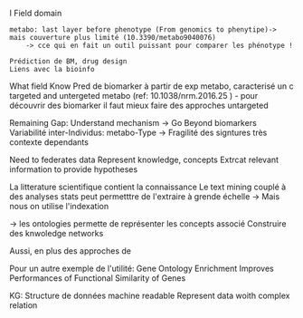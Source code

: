 I
Field domain
     
    metabo: last layer before phenotype (From genomics to phenytipe)-> mais couverture plus limité (10.3390/metabo9040076)
        -> cce qui en fait un outil puissant pour comparer les phénotype !
    
    Prédiction de BM, drug design
    Liens avec la bioinfo
    

What field Know
    Pred de biomarker à partir de exp metabo, caracterisé un c
        targeted and untergeted metabo (ref: 10.1038/nrm.2016.25 ) - pour découvrir des biomarker il faut mieux faire des approches untargeted
        

Remaining Gap: 
    Understand mechanism -> Go Beyond biomarkers
    Variabilité inter-Individus: metabo-Type -> Fragilité des signtures très contexte dependants


Need to federates data
Represent knowledge, concepts
Extrcat relevant information to provide hypotheses



La litterature scientifique contient la connaissance
    Le text mining couplé à des analyses stats peut permetttre de l'extraire à grende échelle
    -> Mais nous on utilise l'indexation

-> les ontologies permette de représenter les concepts associé
Construire des knwoledge networks


Aussi, en plus des approches de 

Pour un autre exemple de l'utilité: Gene Ontology Enrichment Improves Performances of Functional Similarity of Genes


KG:
Structure de données machine readable
Represent data woith complex relation